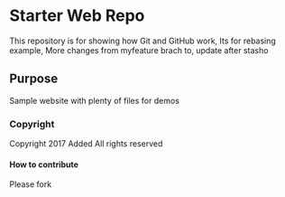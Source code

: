 # Starter Web Repo

This repository is for showing how Git and GitHub work, Its for rebasing example, More changes from myfeature brach to, update after stasho
## Purpose

Sample website with plenty of files for demos

### Copyright

Copyright 2017 Added
All rights reserved

#### How to contribute

Please fork

